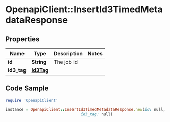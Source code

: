 # OpenapiClient::InsertId3TimedMetadataResponse

## Properties

Name | Type | Description | Notes
------------ | ------------- | ------------- | -------------
**id** | **String** | The job id | 
**id3_tag** | [**Id3Tag**](Id3Tag.md) |  | 

## Code Sample

```ruby
require 'OpenapiClient'

instance = OpenapiClient::InsertId3TimedMetadataResponse.new(id: null,
                                 id3_tag: null)
```


